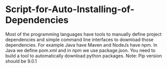 # Script-for-Auto-Installing-of-Dependencies
Most of the programming languages have tools to manually define project dependencies and simple command line interfaces to download those dependencies. For example Java have Maven and NodeJs have npm. In Java we define pom.xml and in npm we use package.json. You need to build a tool to automatically download python packages. 
Note: Pip version should be 9.0.1
